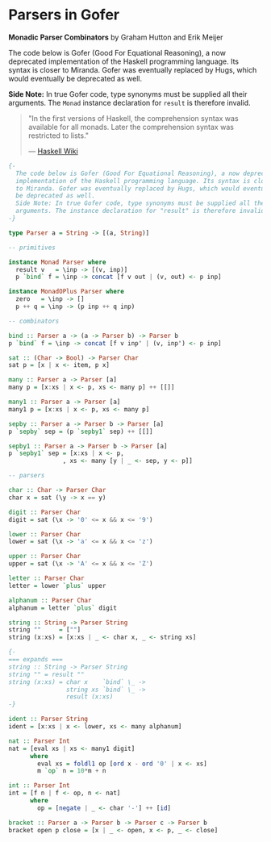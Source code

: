 # Parsers in Gofer

**Monadic Parser Combinators** by Graham Hutton and Erik Meijer

The code below is Gofer (Good For Equational Reasoning), a now deprecated
implementation of the Haskell programming language. Its syntax is closer
to Miranda. Gofer was eventually replaced by Hugs, which would eventually 
be deprecated as well.
  
**Side Note:** In true Gofer code, type synonyms must be supplied all their
arguments. The `Monad` instance declaration for `result` is therefore invalid.

> "In the first versions of Haskell, the comprehension syntax was available 
>  for all monads. Later the comprehension syntax was restricted to lists."
>  
>  — [Haskell Wiki](https://wiki.haskell.org/List_comprehension)

```haskell
{-
  The code below is Gofer (Good For Equational Reasoning), a now deprecated
  implementation of the Haskell programming language. Its syntax is closer
  to Miranda. Gofer was eventually replaced by Hugs, which would eventually 
  be deprecated as well.
  Side Note: In true Gofer code, type synonyms must be supplied all their
  arguments. The instance declaration for "result" is therefore invalid.
-}

type Parser a = String -> [(a, String)]

-- primitives

instance Monad Parser where
  result v   = \inp -> [(v, inp)]
  p `bind` f = \inp -> concat [f v out | (v, out) <- p inp]

instance MonadOPlus Parser where
  zero   = \inp -> []
  p ++ q = \inp -> (p inp ++ q inp)

-- combinators

bind :: Parser a -> (a -> Parser b) -> Parser b
p `bind` f = \inp -> concat [f v inp' | (v, inp') <- p inp]

sat :: (Char -> Bool) -> Parser Char
sat p = [x | x <- item, p x]

many :: Parser a -> Parser [a]
many p = [x:xs | x <- p, xs <- many p] ++ [[]]

many1 :: Parser a -> Parser [a]
many1 p = [x:xs | x <- p, xs <- many p]

sepby :: Parser a -> Parser b -> Parser [a]
p `sepby` sep = (p `sepby1` sep) ++ [[]]

sepby1 :: Parser a -> Parser b -> Parser [a]
p `sepby1` sep = [x:xs | x <- p,
		       , xs <- many [y | _ <- sep, y <- p]]

-- parsers

char :: Char -> Parser Char
char x = sat (\y -> x == y)

digit :: Parser Char
digit = sat (\x -> '0' <= x && x <= '9')

lower :: Parser Char
lower = sat (\x -> 'a' <= x && x <= 'z')

upper :: Parser Char
upper = sat (\x -> 'A' <= x && x <= 'Z')

letter :: Parser Char
letter = lower `plus` upper

alphanum :: Parser Char
alphanum = letter `plus` digit

string :: String -> Parser String
string ""     = [""]
string (x:xs) = [x:xs | _ <- char x, _ <- string xs]

{-
=== expands ===
string :: String -> Parser String
string "" = result ""
string (x:xs) = char x    `bind` \_ ->
                string xs `bind` \_ ->
                result (x:xs)
-}

ident :: Parser String
ident = [x:xs | x <- lower, xs <- many alphanum]

nat :: Parser Int
nat = [eval xs | xs <- many1 digit]
      where
        eval xs = foldl1 op [ord x - ord '0' | x <- xs]
        m `op` n = 10*m + n

int :: Parser Int
int = [f n | f <- op, n <- nat]
      where
        op = [negate | _ <- char '-'] ++ [id]

bracket :: Parser a -> Parser b -> Parser c -> Parser b
bracket open p close = [x | _ <- open, x <- p, _ <- close]
```

